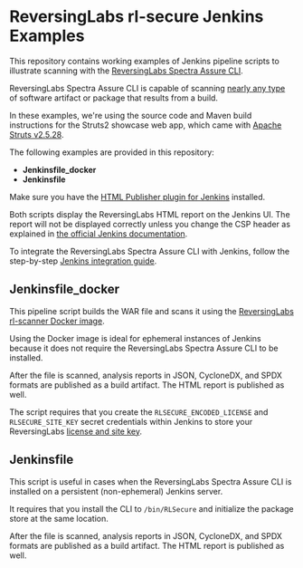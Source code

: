 # ReversingLabs rl-secure Jenkins Examples

This repository contains working examples of Jenkins pipeline scripts to illustrate scanning with the [ReversingLabs Spectra Assure CLI](https://docs.secure.software/cli/).

ReversingLabs Spectra Assure CLI is capable of scanning [nearly any type](https://docs.secure.software/concepts/language-coverage) of software artifact or package that results from a build.

In these examples, we're using the source code and Maven build instructions for the Struts2 showcase web app, which came with [Apache Struts v2.5.28](https://archive.apache.org/dist/struts/2.5.28/).

The following examples are provided in this repository:

- **Jenkinsfile_docker**
- **Jenkinsfile**

Make sure you have the [HTML Publisher plugin for Jenkins](https://plugins.jenkins.io/htmlpublisher/) installed.

Both scripts display the ReversingLabs HTML report on the Jenkins UI.
The report will not be displayed correctly unless you change the CSP header as explained in [the official Jenkins documentation](http://www.jenkins.io/doc/book/security/configuring-content-security-policy/#customizing-content-security-policy).

To integrate the ReversingLabs Spectra Assure CLI with Jenkins, follow the step-by-step [Jenkins integration guide](https://docs.secure.software/cli/integrations/jenkins).


## Jenkinsfile_docker

This pipeline script builds the WAR file and scans it using the [ReversingLabs rl-scanner Docker image](https://hub.docker.com/r/reversinglabs/rl-scanner).

Using the Docker image is ideal for ephemeral instances of Jenkins because it does not require the ReversingLabs Spectra Assure CLI to be installed.

After the file is scanned, analysis reports in JSON, CycloneDX, and SPDX formats are published as a build artifact.
The HTML report is published as well. 

The script requires that you create the `RLSECURE_ENCODED_LICENSE` and `RLSECURE_SITE_KEY` secret credentials within Jenkins to store your ReversingLabs [license and site key](https://docs.secure.software/cli/deployment/rl-deploy-quick-start).


## Jenkinsfile

This script is useful in cases when the ReversingLabs Spectra Assure CLI is installed on a persistent (non-ephemeral) Jenkins server.

It requires that you install the CLI to `/bin/RLSecure` and initialize the package store at the same location.

After the file is scanned, analysis reports in JSON, CycloneDX, and SPDX formats are published as a build artifact.
The HTML report is published as well. 

